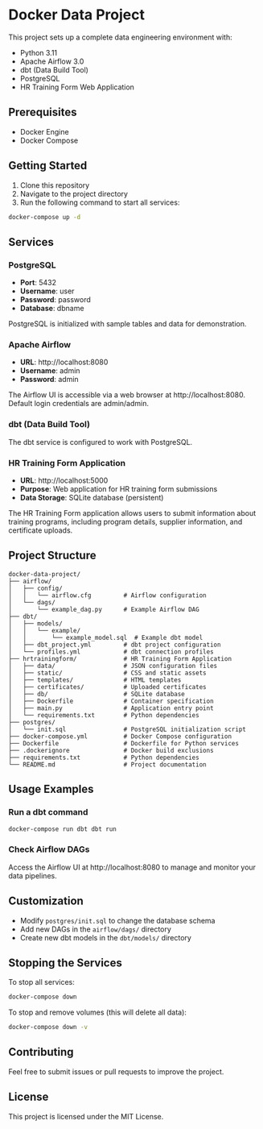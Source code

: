 # Docker Data Project

This project sets up a complete data engineering environment with:

- Python 3.11
- Apache Airflow 3.0
- dbt (Data Build Tool)
- PostgreSQL
- HR Training Form Web Application

## Prerequisites

- Docker Engine
- Docker Compose

## Getting Started

1. Clone this repository
2. Navigate to the project directory
3. Run the following command to start all services:

```bash
docker-compose up -d
```

## Services

### PostgreSQL

- **Port**: 5432
- **Username**: user
- **Password**: password
- **Database**: dbname

PostgreSQL is initialized with sample tables and data for demonstration.

### Apache Airflow

- **URL**: http://localhost:8080
- **Username**: admin
- **Password**: admin

The Airflow UI is accessible via a web browser at http://localhost:8080.
Default login credentials are admin/admin.

### dbt (Data Build Tool)

The dbt service is configured to work with PostgreSQL.

### HR Training Form Application

- **URL**: http://localhost:5000
- **Purpose**: Web application for HR training form submissions
- **Data Storage**: SQLite database (persistent)

The HR Training Form application allows users to submit information about training programs, including program details, supplier information, and certificate uploads.

## Project Structure

```
docker-data-project/
├── airflow/
│   ├── config/
│   │   └── airflow.cfg         # Airflow configuration
│   └── dags/
│       └── example_dag.py      # Example Airflow DAG
├── dbt/
│   ├── models/
│   │   └── example/
│   │       └── example_model.sql  # Example dbt model
│   ├── dbt_project.yml         # dbt project configuration
│   └── profiles.yml            # dbt connection profiles
├── hrtrainingform/             # HR Training Form Application
│   ├── data/                   # JSON configuration files
│   ├── static/                 # CSS and static assets
│   ├── templates/              # HTML templates
│   ├── certificates/           # Uploaded certificates
│   ├── db/                     # SQLite database
│   ├── Dockerfile              # Container specification
│   ├── main.py                 # Application entry point
│   └── requirements.txt        # Python dependencies
├── postgres/
│   └── init.sql                # PostgreSQL initialization script
├── docker-compose.yml          # Docker Compose configuration
├── Dockerfile                  # Dockerfile for Python services
├── .dockerignore               # Docker build exclusions
├── requirements.txt            # Python dependencies
└── README.md                   # Project documentation
```

## Usage Examples

### Run a dbt command

```bash
docker-compose run dbt dbt run
```

### Check Airflow DAGs

Access the Airflow UI at http://localhost:8080 to manage and monitor your data pipelines.

## Customization

- Modify `postgres/init.sql` to change the database schema
- Add new DAGs in the `airflow/dags/` directory
- Create new dbt models in the `dbt/models/` directory

## Stopping the Services

To stop all services:

```bash
docker-compose down
```

To stop and remove volumes (this will delete all data):

```bash
docker-compose down -v
```

## Contributing

Feel free to submit issues or pull requests to improve the project. 

## License

This project is licensed under the MIT License.
